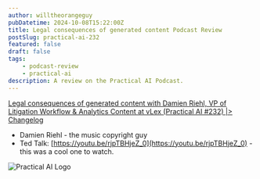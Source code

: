 ```yaml
---
author: willtheorangeguy
pubDatetime: 2024-10-08T15:22:00Z
title: Legal consequences of generated content Podcast Review
postSlug: practical-ai-232
featured: false
draft: false
tags:
    - podcast-review
    - practical-ai
description: A review on the Practical AI Podcast.
---
```


[Legal consequences of generated content with Damien Riehl, VP of Litigation Workflow & Analytics Content at vLex (Practical AI #232) |> Changelog](https://changelog.com/practicalai/232)

- Damien Riehl - the music copyright guy
- Ted Talk: [https://youtu.be/rjpTBHjeZ_0](https://youtu.be/rjpTBHjeZ_0)  - this was a cool one to watch.

![Practical AI Logo](https://is1-ssl.mzstatic.com/image/thumb/Podcasts123/v4/45/10/06/4510062f-d99e-abd5-7376-07a4656f19d1/mza_940882021610159734.png/300x300bb.webp)
